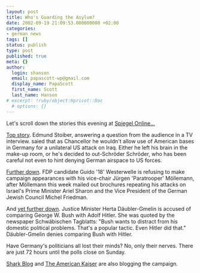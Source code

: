 ```yaml
---
layout: post
title: Who's Guarding the Asylum?
date: 2002-09-19 21:09:53.000000000 +02:00
categories:
- german news
tags: []
status: publish
type: post
published: true
meta: {}
author:
  login: shanson
  email: papascott-wp@gmail.com
  display_name: PapaScott
  first_name: Scott
  last_name: Hanson
# excerpt: !ruby/object:Hpricot::Doc
  # options: {}
---
```

<p>Let's scroll down the stories this evening at <a href="http://www.spiegel.de/">Spiegel Online...</a></p>
<p><a href="http://www.spiegel.de/politik/debatte/0,1518,214836,00.html">Top story</a>. Edmund Stoiber, answering a question from the audience in a TV interview. saied that as Chancellor he wouldn't allow use of American bases in Germany for a unilateral US attack on Iraq. Either he left his brain in the make-up room, or he's decided to out-Schröder Schröder, who has been careful not even to hint denying German airspace to US forces.</p>
<p><a href="http://www.spiegel.de/politik/deutschland/0,1518,214837,00.html">Further down</a>. FDP candidate Guido '18' Westerwelle is refusing to make campaign appearances with his vice-chair Jürgen 'Paratrooper' Möllemann, after Möllemann this week mailed out brochures repeating his attacks on Israel's Prime Minister Ariel Sharon and the Vice President of the German Jewish Council Michel Friedman.</p>
<p>And <a href="http://www.spiegel.de/politik/deutschland/0,1518,214663,00.html">yet further down</a>. Justice Minister Herta Däubler-Gmelin is accused of comparing George W. Bush with Adolf Hitler. She was quoted by the newspaper Schwäbischen Tagblatts: "Bush wants to distract from his domestic political problems. That's a popular tactic. Even Hitler did that." Däubler-Gmelin denies comparing Bush with Hitler.</p>
<p>Have Germany's politicians all lost their minds? No, only their nerves. There are just 72 hours until the polls close on Sunday.</p>
<p><a href="http://www.usefulwork.com/shark/archives/000205.html#000205">Shark Blog</a> and <a href="http://americankaiser.blogspot.com/2002_09_15_americankaiser_archive.html#81806986">The American Kaiser</a> are also blogging the campaign.</p>
